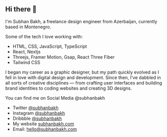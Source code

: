 ## Hi there 👋
I'm Subhan Bakh, a freelance design engineer from Azerbaijan, currently based in Montenegro.

Some of the tech I love working with:
- HTML, CSS, JavaScript, TypeScript
- React, Nextjs
- Threejs, Framer Motion, Gsap, React Three Fiber
- Tailwind CSS

I began my career as a graphic designer, but my path quickly evolved as I fell in love with digital design and development. Since then, I've dabbled in all sorts of creative disciplines — from crafting user interfaces and building brand identities to coding websites and creating 3D designs.

You can find me on Social Media @subhanbakh 
- Twitter [@subhanbakh](https://x.com/subhanbakh)
- Instagram [@subhanbakh](https://www.instagram.com/subhanbakh/)
- Dribbble [@subhanbakh](https://dribbble.com/subhanbakh)
- My website [subhanbakh.com](https://www.subhanbakh.com/)
- Email: hello@subhanbakh.com

